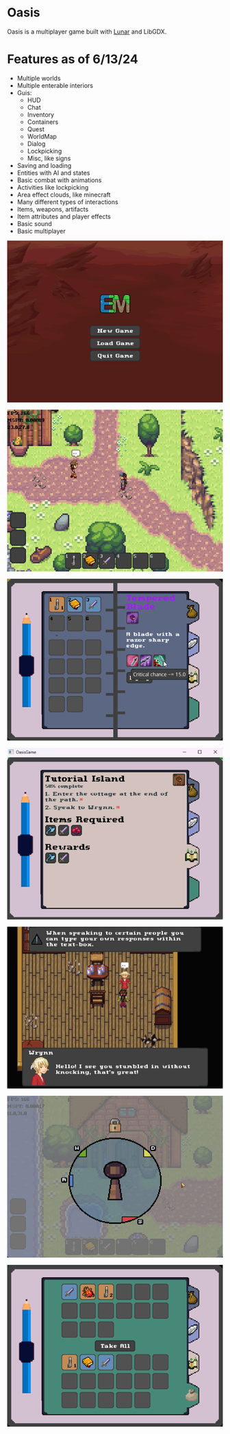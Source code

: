 # Oasis

Oasis is a multiplayer game built with [Lunar](https://github.com/Vrekt/LunarGdx) and LibGDX.

# Features as of 6/13/24

- Multiple worlds
- Multiple enterable interiors
- Guis:
    - HUD
    - Chat
    - Inventory
    - Containers
    - Quest
    - WorldMap
    - Dialog
    - Lockpicking
    - Misc, like signs
- Saving and loading
- Entities with AI and states
- Basic combat with animations
- Activities like lockpicking
- Area effect clouds, like minecraft
- Many different types of interactions
- Items, weapons, artifacts
- Item attributes and player effects
- Basic sound
- Basic multiplayer

<p align="center">
  <img src="main_menu.gif" alt="Main Menu">
</p>

<p align="center">
  <img src="world.png" alt="Overworld">
</p>

<p align="center">
  <img src="inventory.png" alt="Inventory">
</p>

<p align="center">
  <img src="screenshot_3.png" alt="Quest UI">
</p>

<p align="center">
  <img src="dialog.png" alt="Dialog">
</p>

<p align="center">
  <img src="lockpicking.png" alt="Lockpicking">
</p>

<p align="center">
  <img src="chest.png" alt="Chest">
</p>
